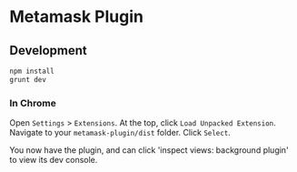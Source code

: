 # Metamask Plugin

## Development

```bash
npm install
grunt dev
```

### In Chrome

Open `Settings` > `Extensions`.
At the top, click `Load Unpacked Extension`.
Navigate to your `metamask-plugin/dist` folder.
Click `Select`.

You now have the plugin, and can click 'inspect views: background plugin' to view its dev console.
